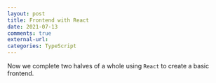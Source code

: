 ```yaml
---
layout: post
title: Frontend with React
date: 2021-07-13
comments: true
external-url:
categories: TypeScript
---
```


Now we complete two halves of a whole using `React` to create a basic frontend.
